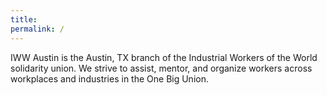 ```yaml
---
title: 
permalink: /
---
```


IWW Austin is the Austin, TX branch of the Industrial Workers of the World solidarity union. We strive to assist, 
mentor, and organize workers across workplaces and industries in the One Big Union. 
